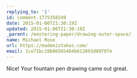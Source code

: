 ```yaml
---
replying_to: '1'
id: comment-1775358249
date: 2015-01-06T21:30:19Z
updated: 2015-01-06T21:30:19Z
_parent: /mastering-paper/drawing-outer-space/
name: Michael Rose
url: https://mademistakes.com/
email: 1ce71bc10b86565464b612093d89707e
---
```


Nice! Your fountain pen drawing came out great.
